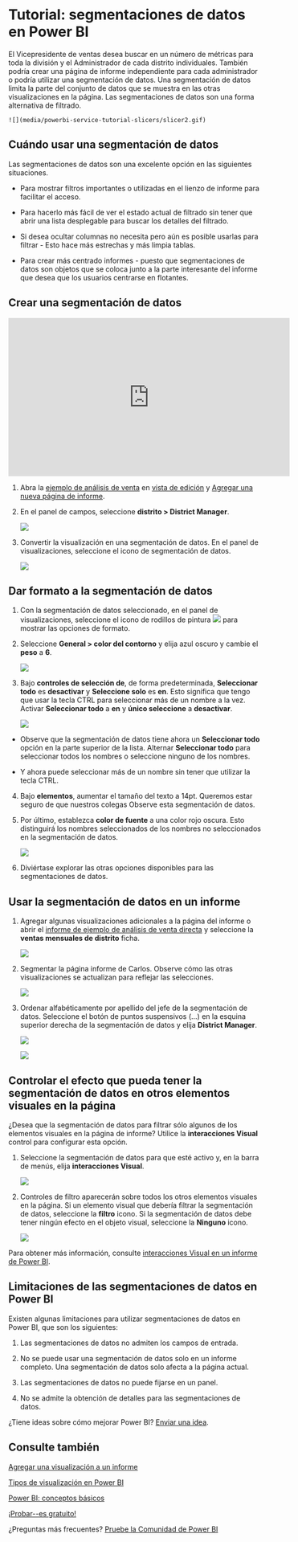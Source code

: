 <properties
   pageTitle="Tutorial: Segmentaciones de datos en Power BI"
   description="Tutorial: Segmentaciones de datos en Power BI"
   services="powerbi"
   documentationCenter=""
   authors="mihart"
   manager="mblythe"
   backup=""
   editor=""
   tags=""
   featuredVideoId="7rrvpa6KUto"
   qualityFocus="monitoring"
   qualityDate=""/>

<tags
   ms.service="powerbi"
   ms.devlang="NA"
   ms.topic="article"
   ms.tgt_pltfrm="NA"
   ms.workload="powerbi"
   ms.date="10/08/2016"
   ms.author="mihart"/>

# Tutorial: segmentaciones de datos en Power BI  

El Vicepresidente de ventas desea buscar en un número de métricas para toda la división y el Administrador de cada distrito individuales. También podría crear una página de informe independiente para cada administrador o podría utilizar una segmentación de datos. Una segmentación de datos limita la parte del conjunto de datos que se muestra en las otras visualizaciones en la página.  Las segmentaciones de datos son una forma alternativa de filtrado.

    ![](media/powerbi-service-tutorial-slicers/slicer2.gif)

## Cuándo usar una segmentación de datos  
Las segmentaciones de datos son una excelente opción en las siguientes situaciones.

-   Para mostrar filtros importantes o utilizadas en el lienzo de informe para facilitar el acceso.

-   Para hacerlo más fácil de ver el estado actual de filtrado sin tener que abrir una lista desplegable para buscar los detalles del filtrado.

- Si desea ocultar columnas no necesita pero aún es posible usarlas para filtrar - Esto hace más estrechas y más limpia tablas.

- Para crear más centrado informes - puesto que segmentaciones de datos son objetos que se coloca junto a la parte interesante del informe que desea que los usuarios centrarse en flotantes.

## Crear una segmentación de datos

<iframe width="560" height="315" src="https://www.youtube.com/embed/7rrvpa6KUto" frameborder="0" allowfullscreen></iframe>

1.  Abra la [ejemplo de análisis de venta](powerbi-sample-retail-analysis-take-a-tour) en [vista de edición](powerbi-service-interact-with-a-report-in-editing-view.md) y [Agregar una nueva página de informe](powerbi-service-add-a-page-to-a-report.md).

2. En el panel de campos, seleccione **distrito > District Manager**. 

    ![](media/powerbi-service-tutorial-slicers/PBI_Slicer_chartFirst.png)

3.  Convertir la visualización en una segmentación de datos. En el panel de visualizaciones, seleccione el icono de segmentación de datos.

    ![](media/powerbi-service-tutorial-slicers/PBI_Slicer_select.png)

## Dar formato a la segmentación de datos

1. Con la segmentación de datos seleccionado, en el panel de visualizaciones, seleccione el icono de rodillos de pintura ![](media/powerbi-service-tutorial-slicers/power-bi-paintroller.png) para mostrar las opciones de formato.

2. Seleccione **General > color del contorno** y elija azul oscuro y cambie el **peso** a **6**.

    ![](media/powerbi-service-tutorial-slicers/PBI_slicer_outline2.png)

3. Bajo **controles de selección de**, de forma predeterminada, **Seleccionar todo** es **desactivar** y **Seleccione solo** es **en**. Esto significa que tengo que usar la tecla CTRL para seleccionar más de un nombre a la vez. Activar **Seleccionar todo** a **en** y **único seleccione** a **desactivar**.

    ![](media/powerbi-service-tutorial-slicers/PBI_slicer_selectionControls2.png)

  - Observe que la segmentación de datos tiene ahora un **Seleccionar todo** opción en la parte superior de la lista. Alternar **Seleccionar todo** para seleccionar todos los nombres o seleccione ninguno de los nombres.

  - Y ahora puede seleccionar más de un nombre sin tener que utilizar la tecla CTRL.

4. Bajo **elementos**, aumentar el tamaño del texto a 14pt.  Queremos estar seguro de que nuestros colegas Observe esta segmentación de datos.

5. Por último, establezca **color de fuente** a una color rojo oscura.  Esto distinguirá los nombres seleccionados de los nombres no seleccionados en la segmentación de datos.

    ![](media/powerbi-service-tutorial-slicers/PBI_slicer_font2.png)

6. Diviértase explorar las otras opciones disponibles para las segmentaciones de datos.

## Usar la segmentación de datos en un informe

1. Agregar algunas visualizaciones adicionales a la página del informe o abrir el [informe de ejemplo de análisis de venta directa](powerbi-sample-retail-analysis-take-a-tour.md) y seleccione la **ventas mensuales de distrito** ficha.

    ![](media/powerbi-service-tutorial-slicers/power-bi-retail-sample.png)

2. Segmentar la página informe de Carlos. Observe cómo las otras visualizaciones se actualizan para reflejar las selecciones.

    ![](media/powerbi-service-tutorial-slicers/slicer2.gif)

3. Ordenar alfabéticamente por apellido del jefe de la segmentación de datos.  Seleccione el botón de puntos suspensivos (...) en la esquina superior derecha de la segmentación de datos y elija **District Manager**.

    ![](media/powerbi-service-tutorial-slicers/PBI_slicer_sort2.png)

    ![](media/powerbi-service-tutorial-slicers/PBI_slicer_sorted.png)

## Controlar el efecto que pueda tener la segmentación de datos en otros elementos visuales en la página

¿Desea que la segmentación de datos para filtrar sólo algunos de los elementos visuales en la página de informe?  Utilice la **interacciones Visual** control para configurar esta opción.

1. Seleccione la segmentación de datos para que esté activo y, en la barra de menús, elija **interacciones Visual**.

    ![](media/powerbi-service-tutorial-slicers/pbi-slicer-interactions.png)

2. Controles de filtro aparecerán sobre todos los otros elementos visuales en la página. Si un elemento visual que debería filtrar la segmentación de datos, seleccione la **filtro** icono.  Si la segmentación de datos debe tener ningún efecto en el objeto visual, seleccione la **Ninguno** icono.

    ![](media/powerbi-service-tutorial-slicers/filter-controls.png)

Para obtener más información, consulte [interacciones Visual en un informe de Power BI](documentation/powerbi-service-visual-interactions.md).

##  Limitaciones de las segmentaciones de datos en Power BI
Existen algunas limitaciones para utilizar segmentaciones de datos en Power BI, que son los siguientes:
1.  Las segmentaciones de datos no admiten los campos de entrada.

2.  No se puede usar una segmentación de datos solo en un informe completo. Una segmentación de datos solo afecta a la página actual.

3.  Las segmentaciones de datos no puede fijarse en un panel.

4.  No se admite la obtención de detalles para las segmentaciones de datos.

¿Tiene ideas sobre cómo mejorar Power BI? 
            [Enviar una idea](https://ideas.powerbi.com/forums/265200-power-bi-ideas).

## Consulte también  
 [Agregar una visualización a un informe](powerbi-service-add-visualizations-to-a-report-i.md)  

 [Tipos de visualización en Power BI](powerbi-service-visualization-types-for-reports-and-q-and-a.md)

 [Power BI: conceptos básicos](powerbi-service-basic-concepts.md)  

[¡Probar--es gratuito!](https://powerbi.com/)  

¿Preguntas más frecuentes? [Pruebe la Comunidad de Power BI](http://community.powerbi.com/)
